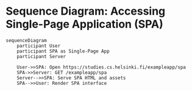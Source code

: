 # Sequence Diagram: Accessing Single-Page Application (SPA)

```mermaid
sequenceDiagram
    participant User
    participant SPA as Single-Page App
    participant Server

    User->>SPA: Open https://studies.cs.helsinki.fi/exampleapp/spa
    SPA->>Server: GET /exampleapp/spa
    Server-->>SPA: Serve SPA HTML and assets
    SPA-->>User: Render SPA interface
